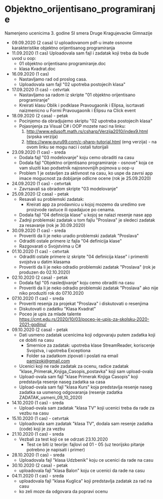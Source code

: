 # Objektno_orijentisano_programiranje
Namenjeno ucenicima 3. godine SI smera Druge Kragujevacke Gimnazije
- 09.09.2020 (2 casa)
  U uploadovanom pdf-u imate osnovne karakteristike objektno orijentisanog programiranja
- 11.09.2020 (1 cas)
  Uploadovala sam fajl i zadatak koji treba da bude uvod u oop:
  * 01 objektno orijentisano programiranje.doc
  * klasa Kvadrat.doc
- 16.09.2020 (1 cas)
  * Nastavljamo rad od proslog casa.
  * Uploadovala sam fajl "02 upotreba postojecih klasa"
- 17.09.2020 (1 cas) - cetvrtak
  * Nastavljamo sa radom iz skripte "01 objektno orijentisano programiranje"
  * Kreirati klasu Oblik i podklase Pravougaonik i Elipsa, iscrtavati naizmenicno u Formi Pravougaonik i Elipsu na Click event
- 18.09.2020 (2 casa) - petak
  * Pocinjemo da obradjujemo skriptu "02 upotreba postojecih klasa"
  * Pojasnjenja za Visual C# i OOP mozete naci na linku: 
    1. http://www.edusoft.math.rs/csharp/Verzija2010/index9.html (srpska verzija)
    2. https://www.guru99.com/c-sharp-tutorial.html (eng verzija) - na ovom linku se mogu naci i ostali tutorijali
- 23.09.2020 (1 cas) - sreda
  * Dodala fajl "03 modelovanje" koju cemo obraditi na casu
  * Dodala fajl "Objektno orijentisano programiranje - osnove" koja ce vam sluziti kao podsetnik najosnovnijih pojmova u oop-u
  * Problem 1 je ostavljen za aktivnost na casu, ko uspe da zavrsi app imace mogucnost za dobijanje odlicne ocene (rok je 25.09.2020)
- 24.09.2020 (1 cas) - cetvrtak
  * Zavrsavali sa obradom skripte "03 modelovanje"
- 25.09.2020 (2 casa) - petak
  * Resavali su problemski zadatak: 
    - Kreirati app za prodavnicu u kojoj mozemo da uredimo sve proizvode rastuce ili opadajuce po cenama.
  * Dodala fajl "04 definicija klase" u kojoj se nalazi resenje nase app
  * Zadnji problemski zadatak u tom fajlu "Proslava" je sledeci zadatak za resavanje (rok je 30.09.2020)
- 30.09.2020 (1 cas) - sreda
  * Proveriti da li je neko uradio problemski zadatak "Proslava"
  * Odraditi ostale primere iz fajla "04 definicija klase"
  * Razgovarati o Svojstvima u C#
- 01.10.2020 (1 cas) - cetvrtak
  * Odraditi ostale primere iz skripte "04 definicija klase" i primeniti svojstva u datim klasama
  * Proveriti da li je neko odradio problemski zadatak "Proslava" (rok je produzen do 02.10.2020)
- 02.10.2020 (2 casa) - petak
  * Dodala fajl "05 nasledjivanje" koju cemo obraditi na casu
  * Proveriti da li je neko odradio problemski zadatak "Proslava" ako nije niko produziti rok do 07.10.2020
- 07.10.2020 (1 cas) - sreda
  * Proveriti resenja za projekat "Proslava" i diskutovati o resenjima
  * Diskutovati o zadatku "Klasa Kvadrat"
  * Poceo je upis za mlade talente https://cmt.edu.rs/2020/10/03/poceo-je-upis-za-skolsku-2020-2021-godinu/
- 09.10.2020 (2 casa) - petak
  * Dati usmeno zadatak ucenicima koji odgovaraju putem zadatka koji ce dobiti na casu
    - Smernice za zadatak: upotreba klase StreamReader, koriscenje Svojstva, i upotreba Exceptiona
    - Folder sa zadatkom zipovati i poslati na email pamizoki@gmail.com
  * Ucenici koji ne rade zadatak za ocenu, radice zadatak "klase_Primerak_Knjiga_Casopis_postavka" koji sam upload-ovala
  * Upload-ovala sam fajl "klase Primerak Knjiga Casopis" koji predstavlja resenje naseg zadatka sa casa
  * Upload-ovala sam fajl "klasa Kurs" koja predstavlja resenje naseg zadatka sa usmenog odgovaranja (resenje zadatka ZADATAK_usmeni_09_10_2020)
- 14.10.2020 (1 cas) - sreda
  * Upload-ovala sam zadatak "klasa TV" koji ucenici treba da rade za vezbu na casu
- 15.10.2020 (1 cas) - cetvrtak
  * Uploadovala sam zadatak "klasa TV", dodala sam resenje zadatka (code) koji je za vezbu
- 21.10.2020 (1 cas) - sreda
  * Vezbali za test koji ce se odrzati 23.10.2020
    - Test ce biti iz teorije: fajlovi od 01 - 05 (uz teorijsko pitanje potrebno je napisati i primer)
- 28.10.2020 (1 cas) - sreda
  * Uploadovala fajl "klasa Udzbenik" koju ce ucenici da rade na casu
- 30.10.2020 (2 casa) - petak
  * uploadovala fajl "klasa Balon" koju ce ucenici da rade na casu
- 04.11.2020 (1 cas) - sreda
  * uploadovala fajl "klasa Kuglica" koji predstavlja zadatak za rad na casu
  * ko zeli moze da odgovara da popravi ocenu
